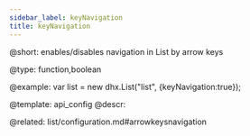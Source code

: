 ```yaml
---
sidebar_label: keyNavigation
title: keyNavigation
---          
```


@short: 
enables/disables navigation in List by arrow keys




@type: function,boolean

@example: 
var list = new dhx.List("list", {keyNavigation:true});


@template:	api_config
@descr: 

@related: list/configuration.md#arrowkeysnavigation

